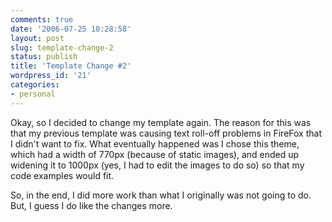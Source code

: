 ```yaml
---
comments: true
date: '2006-07-25 10:28:58'
layout: post
slug: template-change-2
status: publish
title: 'Template Change #2'
wordpress_id: '21'
categories:
- personal
---
```


Okay, so I decided to change my template again. The reason for this was that my previous template was causing text roll-off problems in FireFox that I didn't want to fix. What eventually happened was I chose this theme, which had a width of 770px (because of static images), and ended up widening it to 1000px (yes, I had to edit the images to do so) so that my code examples would fit. 

So, in the end, I did more work than what I originally was not going to do. But, I guess I do like the changes more. 
